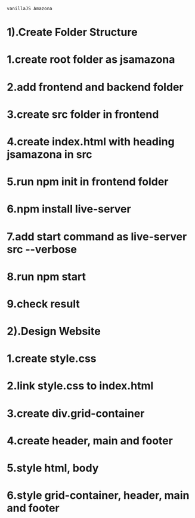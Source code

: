     vanillaJS Amazona

# 1).Create Folder Structure
#    1.create root folder as jsamazona
#    2.add frontend and backend folder
#    3.create src folder in frontend
#    4.create index.html with heading jsamazona in src
#    5.run npm init in frontend folder
#    6.npm install live-server
#    7.add start command as live-server src --verbose
#    8.run npm start
#    9.check result

# 2).Design Website
#    1.create style.css
#    2.link style.css to index.html
#    3.create div.grid-container
#    4.create header, main and footer
#    5.style html, body
#    6.style grid-container, header, main and footer
